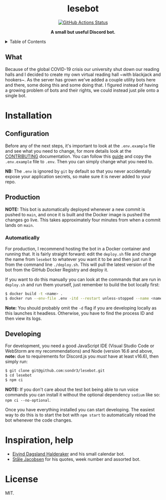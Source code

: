 <h1 align="center">lesebot</h1>

<p align="center">
   <a href="https://github.com/sondr3/lesebot/actions"><img alt="GitHub Actions Status" src="https://github.com/sondr3/lesebot/workflows/pipeline/badge.svg" /></a>
   <br />
</p>

<p align="center">
   <strong>A small but useful Discord bot.</strong>
</p>

<details>
<summary>Table of Contents</summary>
<br />

**Table of Contents**

- [Installation](#installation)
  - [Configuration](#configuration)
  - [Production](#production)
    - [Automatically](#automatically)
  - [Developing](#developing)
- [Inspiration, help](#inspiration-help)
- [License](#license)

</details>

## What

Because of the global COVID-19 crisis our university shut down our reading halls
and I decided to create my own virtual reading hall ~with blackjack and
hookers~. As the server has grown we've added a couple utility bots here and
there, some doing this and some doing that. I figured instead of having a
growing problem of bots and their rights, we could instead just pile onto a
single bot.

# Installation

## Configuration

Before any of the next steps, it's important to look at the `.env.example` file
and see what you need to change, for more details look at the [CONTRIBUTING](CONTRIBUTING.md)
documentation. You can follow this [guide](https://discordjs.guide/preparations/setting-up-a-bot-application.html) and copy the `.env.example` file to `.env`. Then you can simply change what
you need to.

**NB:** The `.env` is ignored by `git` by default so that you never accidentally
expose your application secrets, so make sure it is never added to your repo.

## Production

**NOTE:** This bot is automatically deployed whenever a new commit is pushed to
`main`, and once it is built and the Docker image is pushed the changes go live.
This takes approximately four minutes from when a commit lands on `main`.

### Automatically

For production, I recommend hosting the bot in a Docker container and running
that. It is fairly straight forward: edit the `deploy.sh` file and change the 
name from `lesebot` to whatever you want it to be and then just run it from 
the command line `./deploy.sh`. This will pull the latest version of the bot
from the GitHub Docker Registry and deploy it.

If you want to do this manually you can look at the commands that are run in 
`deploy.sh` and run them yourself, just remember to build the bot locally first:

```sh
$ docker build -t <name> .
$ docker run --env-file .env -itd --restart unless-stopped --name <name> <name>
```

**Note:** You should probably omit the `-d` flag if you are developing locally
as this launches it headless. Otherwise, you have to find the process ID and then
view its logs.

## Developing

For development, you need a good JavaScript IDE (Visual Studio Code or WebStorm
are my recommendations) and Node (version 16.6 and above, **note:** due to 
requirements for Discord.js you _must_ have at least v16.6), then simply run:

```sh
$ git clone git@github.com:sondr3/lesebot.git
$ cd lesebot
$ npm ci
```

**NOTE:** If you don't care about the test bot being able to run voice commands
you can install it without the optional dependency `sodium` like so: `npm ci --no-optional`.

Once you have everything installed you can start developing. The easiest way to
do this is to start the bot with `npm start` to automatically reload the bot 
whenever the code changes.

# Inspiration, help

- [Eivind Dagsland Halderaker](https://github.com/Eivinddh/Discord-bots) and his
  small calendar bot.
- [Ståle Jacobsen](https://github.com/StaleJ) for his quotes, week
  number and assorted bot.

# License

MIT.
